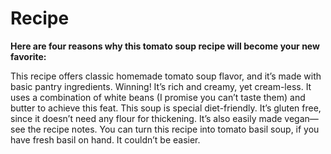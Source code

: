 # Recipe
**Here are four reasons why this tomato soup recipe will become your new favorite:**

This recipe offers classic homemade tomato soup flavor, and it’s made with basic pantry ingredients. Winning!
It’s rich and creamy, yet cream-less. It uses a combination of white beans (I promise you can’t taste them) and butter to achieve this feat.
This soup is special diet-friendly. It’s gluten free, since it doesn’t need any flour for thickening. It’s also easily made vegan—see the recipe notes.
You can turn this recipe into tomato basil soup, if you have fresh basil on hand. It couldn’t be easier.